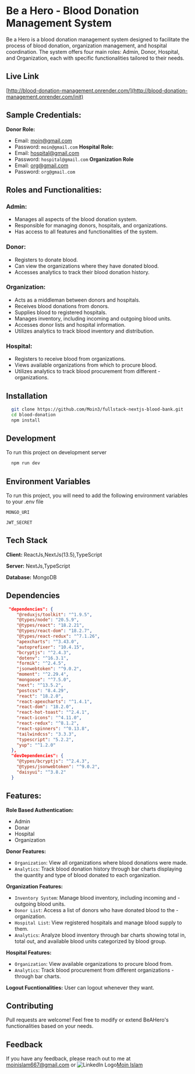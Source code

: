 
# Be a Hero - Blood Donation Management System

Be a Hero is a blood donation management system designed to facilitate the process of blood donation, organization management, and hospital coordination. The system offers four main roles: Admin, Donor, Hospital, and Organization, each with specific functionalities tailored to their needs.

## Live Link
[http://blood-donation-management.onrender.com/](http://blood-donation-management.onrender.com/init)


## Sample Credentials:

**Donor Role:**
- Email: moin@gmail.com
- Password: `moin@gmail.com`
**Hospital Role:**
- Email: hospital@gmail.com
- Password: `hospital@gmail.com`
**Organization Role**
- Email: org@gmail.com
- Password: `org@gmail.com`
## Roles and Functionalities:

### Admin:

- Manages all aspects of the blood donation system.
- Responsible for managing donors, hospitals, and organizations.
- Has access to all features and functionalities of the system.

### Donor:

- Registers to donate blood.
- Can view the organizations where they have donated blood.
- Accesses analytics to track their blood donation history.


### Organization:

- Acts as a middleman between donors and hospitals.
- Receives blood donations from donors.
- Supplies blood to registered hospitals.
- Manages inventory, including incoming and outgoing blood units.
- Accesses donor lists and hospital information.
- Utilizes analytics to track blood inventory and distribution.

### Hospital:

- Registers to receive blood from organizations.
- Views available organizations from which to procure blood.
- Utilizes analytics to track blood procurement from different - organizations.
## Installation



```bash
  git clone https://github.com/Moin3/fullstack-nextjs-blood-bank.git
  cd blood-donation
  npm install
```
    
## Development

To run this project on development server  

```bash
  npm run dev
```


## Environment Variables

To run this project, you will need to add the following environment variables to your .env file

`MONGO_URI`

`JWT_SECRET`



## Tech Stack

**Client:** ReactJs,NextJs(13.5),TypeScript

**Server:** NextJs,TypeScript

**Database:** MongoDB


## Dependencies
```json
 "dependencies": {
    "@reduxjs/toolkit": "^1.9.5",
    "@types/node": "20.5.9",
    "@types/react": "18.2.21",
    "@types/react-dom": "18.2.7",
    "@types/react-redux": "^7.1.26",
    "apexcharts": "^3.43.0",
    "autoprefixer": "10.4.15",
    "bcryptjs": "^2.4.3",
    "dotenv": "^16.3.1",
    "formik": "^2.4.5",
    "jsonwebtoken": "^9.0.2",
    "moment": "^2.29.4",
    "mongoose": "^7.5.0",
    "next": "^13.5.2",
    "postcss": "8.4.29",
    "react": "18.2.0",
    "react-apexcharts": "^1.4.1",
    "react-dom": "18.2.0",
    "react-hot-toast": "^2.4.1",
    "react-icons": "^4.11.0",
    "react-redux": "^8.1.2",
    "react-spinners": "^0.13.8",
    "tailwindcss": "3.3.3",
    "typescript": "5.2.2",
    "yup": "^1.2.0"
  },
  "devDependencies": {
    "@types/bcryptjs": "^2.4.3",
    "@types/jsonwebtoken": "^9.0.2",
    "daisyui": "^3.8.2"
  }
  ```


## Features:

**Role Based Authentication:** 
- Admin
- Donar
- Hospital
- Organization

**Donor Features:**
- `Organization`: View all organizations where blood donations were made.
- `Analytics`: Track blood donation history through bar charts displaying the quantity and type of blood donated to each organization.


**Organization Features:**
- `Inventory System`: Manage blood inventory, including incoming and - outgoing blood units.
- `Donor List`: Access a list of donors who have donated blood to the - organization.
- `Hospital List`: View registered hospitals and manage blood supply to them.
- `Analytics`: Analyze blood inventory through bar charts showing total in, total out, and available blood units categorized by blood group.

  
**Hospital Features:**
- `Organization`: View available organizations to procure blood from.
- `Analytics`: Track blood procurement from different organizations - through bar charts.

**Logout Fucntionalities:** User can logout whenever they want.

## Contributing

Pull requests are welcome! Feel free to modify or extend BeAHero's functionalities based on your needs.

## Feedback

If you have any feedback, please reach out to me at [moinislam667@gmail.com](mailto:moinislam667@gmail.com)
or ![LinkedIn Logo](https://upload.wikimedia.org/wikipedia/commons/thumb/c/ca/LinkedIn_logo_initials.png/15px-LinkedIn_logo_initials.png)[Moin Islam](https://www.linkedin.com/in/moin-islam)

